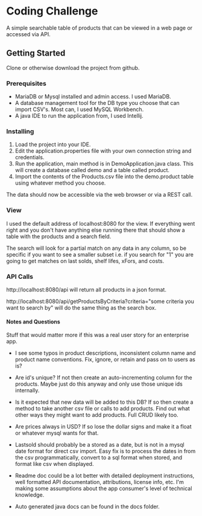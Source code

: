 # Coding Challenge

A simple searchable table of products that can be viewed in a web page or accessed via API.

## Getting Started

Clone or otherwise download the project from github.

### Prerequisites

* MariaDB or Mysql installed and admin access. I used MariaDB.
* A database management tool for the DB type you choose that can import CSV's. Most can, I used MySQL Workbench.
* A java IDE to run the application from, I used Intellij.

### Installing

1. Load the project into your IDE.
2. Edit the application.properties file with your own connection string and credentials.
3. Run the application, main method is in DemoApplication.java class. This will create a database called demo and a 
table called product.
4. Import the contents of the Products.csv file into the demo.product table using whatever method you choose.

The data should now be accessible via the web browser or via a REST call.

### View

I used the default address of localhost:8080 for the view. If everything went right and you don't have anything else 
running there that should show a table with the products and a search field.

The search will look for a partial match on any data in any column, so be specific if you want to see a smaller subset
i.e. if you search for "1" you are going to get matches on last solds, shelf lifes, xFors, and costs.

### API Calls

http://localhost:8080/api will return all products in a json format.

http://localhost:8080/api/getProductsByCriteria?criteria="some criteria you want to search by" will do the same thing as 
the search box.

#### Notes and Questions
Stuff that would matter more if this was a real user story for an enterprise app.

* I see some typos in product descriptions, inconsistent column name and product name conventions. Fix, ignore, 
or retain and pass on to users as is?

* Are id's unique? If not then create an auto-incrementing column for the products. Maybe just do this anyway and only
use those unique ids internally.

* Is it expected that new data will be added to this DB? If so then create a method to take another csv file or calls 
to add products. Find out what other ways they might want to add products. Full CRUD likely too.

* Are prices always in USD? If so lose the dollar signs and make it a float or whatever mysql wants for that.

* Lastsold should probably be a stored as a date, but is not in a mysql date format for direct csv import. Easy fix is 
to process the dates in from the csv programmatically, convert to a sql format when stored, and format like csv 
when displayed.

* Readme doc could be a lot better with detailed deployment instructions, well formatted API documentation, 
attributions, license info, etc. I'm making some assumptions about the app consumer's level of technical knowledge.

* Auto generated java docs can be found in the docs folder.


